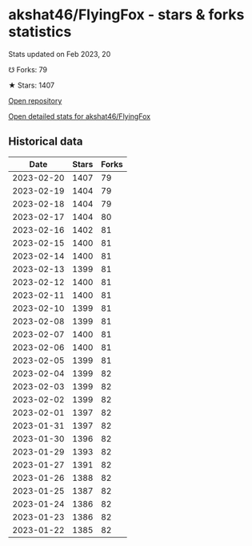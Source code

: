 # akshat46/FlyingFox - stars & forks statistics

Stats updated on Feb 2023, 20

☋ Forks: 79

★ Stars: 1407

[Open repository](https://github.com/akshat46/FlyingFox)

[Open detailed stats for akshat46/FlyingFox](https://reviewgithub.com/rep/akshat46/FlyingFox)

## Historical data
| Date | Stars | Forks |
|------|-------|-------|
| 2023-02-20 | 1407 | 79 | 
| 2023-02-19 | 1404 | 79 | 
| 2023-02-18 | 1404 | 79 | 
| 2023-02-17 | 1404 | 80 | 
| 2023-02-16 | 1402 | 81 | 
| 2023-02-15 | 1400 | 81 | 
| 2023-02-14 | 1400 | 81 | 
| 2023-02-13 | 1399 | 81 | 
| 2023-02-12 | 1400 | 81 | 
| 2023-02-11 | 1400 | 81 | 
| 2023-02-10 | 1399 | 81 | 
| 2023-02-08 | 1399 | 81 | 
| 2023-02-07 | 1400 | 81 | 
| 2023-02-06 | 1400 | 81 | 
| 2023-02-05 | 1399 | 81 | 
| 2023-02-04 | 1399 | 82 | 
| 2023-02-03 | 1399 | 82 | 
| 2023-02-02 | 1399 | 82 | 
| 2023-02-01 | 1397 | 82 | 
| 2023-01-31 | 1397 | 82 | 
| 2023-01-30 | 1396 | 82 | 
| 2023-01-29 | 1393 | 82 | 
| 2023-01-27 | 1391 | 82 | 
| 2023-01-26 | 1388 | 82 | 
| 2023-01-25 | 1387 | 82 | 
| 2023-01-24 | 1386 | 82 | 
| 2023-01-23 | 1386 | 82 | 
| 2023-01-22 | 1385 | 82 | 


